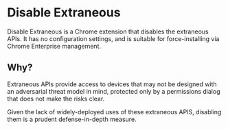 # Disable Extraneous

Disable Extraneous is a Chrome extension that disables the extraneous APIs. It has no configuration
settings, and is suitable for force-installing via Chrome Enterprise management.

## Why?

Extraneous APIs provide access to devices that may not be designed with an adversarial
threat model in mind, protected only by a permissions dialog that does not make
the risks clear.

Given the lack of widely-deployed uses of these extraneous APIS, disabling them is a prudent
defense-in-depth measure.
